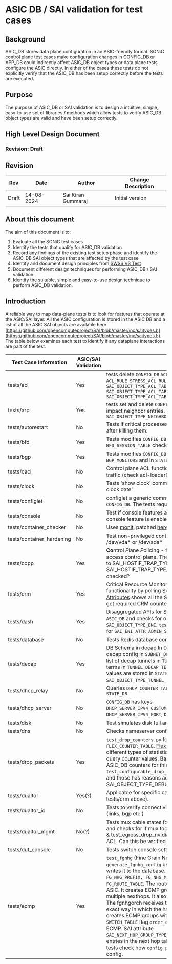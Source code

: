# ASIC DB / SAI validation for test cases

## Background

ASIC_DB stores data plane configuration in an ASIC-friendly format. SONiC control plane test cases make configuration changes in CONFIG_DB or APP_DB could indirectly affect ASIC_DB object types or data plane tests configure the ASIC directly. In either of the cases these tests do not explicitly verify that the ASIC_DB has been setup correctly before the tests are executed.

## Purpose

The purpose of ASIC_DB or SAI validation is to design a intuitive, simple, easy-to-use set of libraries / methods which allow tests to verify ASIC_DB object types are valid and have been setup correctly.

## High Level Design Document

### Revision: Draft

## Revision

| Rev      | Date        | Author                   | Change Description            |
|----------|-------------|--------------------------|-------------------------------|
| Draft    | 14-08-2024  | Sai Kiran Gummaraj       | Initial version               |


## About this document

The aim of this document is to:

1. Evaluate all the SONiC test cases
2. Identify the tests that qualify for ASIC_DB validation
3. Record any findings of the existing test setup phase and identify the ASIC_DB SAI object types that are affected by the test case
4. Identify and document design principles from [SWSS VS Test](https://github.com/sonic-net/sonic-swss/blob/master/tests/README.md)
5. Document different design techniques for performing ASIC_DB / SAI validation
6. Identify the suitable, simple and easy-to-use design technique to perform ASIC_DB validation.

## Introduction

A reliable way to map data-plane tests is to look for features that operate at the ASIC/SAI layer. All the ASIC configuration is stored in the ASIC DB and a list of all the ASIC SAI objects are available here [https://github.com/opencomputeproject/SAI/blob/master/inc/saitypes.h](https://github.com/opencomputeproject/SAI/blob/master/inc/saitypes.h). The table below examines each test to identify if any dataplane interactions are part of the test.

|     Test Case Information                            | ASIC/SAI Validation |     Notes                                                                  |
|------------------------------------------------------|---------------------|----------------------------------------------------------------------------|
| tests/acl                                            | Yes                 | tests delete `CONFIG_DB` `ACL_TABLE_TYPE  CUSTOM_TYPE` and set `ACL_RULE STRESS_ACL RULE_{}`; Changes to SAI objects `SAI_OBJECT_TYPE_ACL_TABLE, SAI_OBJECT_TYPE_ACL_TABLE_GROUP, SAI_OBJECT_TYPE_ACL_TABLE_GROUP_MEMBER` |
| tests/arp                                            | Yes                 | tests set and delete `CONFIG_DB` types `VLAN_INTERFACE`. ARP impact neighbor entries. Checked in `ASIC_DB` neighbor tables `SAI_OBJECT_TYPE_NEIGHBOR_ENTRY` |
| tests/autorestart                                    | No                  | Tests if critical processes (like orchagent etc.) are restarted after killing them. |
| tests/bfd                                            | Yes                 | Tests modifies `CONFIG_DB STATIC_ROUTE` and `STATE_DB BFD_SESSION_TABLE` check `SAI_OBJECT_TYPE_BFD_SESSIONS`|
| tests/bgp                                            | Yes                 | Tests modifies `CONFIG_DB BGP_ALLOWED_PREFIXES`, `BGP_NEIGHBOR`, `BGP_MONITORS` and in `STATE_DB` the `NEIGH_STATE_TABLE` |
| tests/cacl                                           | No                  | Control plane ACL functionality set up iptables to control mgmt traffic (check acl-loader) |
| tests/clock                                          | No                  | Tests 'show clock' command, 'config clock timezone', 'config clock date' |
| tests/configlet                                      | No                  | configlet a generic command to apply configuration patches to `CONFIG_DB`. The tests require exporting database content. |
| tests/console                                        | No                  | Test if console features are working in SONiC; Skipped unless console feature is enabled on device |
| tests/container_checker                              | No                  | Uses [monit](https://salsa.debian.org/sk-guest/monit), patched [here](https://github.com/sonic-net/sonic-buildimage/tree/master/src/monit) to run [container_checker](https://github.com/sonic-net/sonic-buildimage/blob/master/files/image_config/monit/container_checker) |
| tests/container_hardening                            | No                  | Test non-privileged containers must NOT have access to /dev/vda* or /dev/sda* |
| tests/copp                                           | Yes                 | **Co**ntrol *P*lane *P*olicing - feature to enable rate limiting to access control plane. The [design document](https://github.com/sonic-net/SONiC/blob/master/doc/copp/CoPP%20Config%20and%20Management.md) refers to updates to SAI_HOSTIF_TRAP_TYPE_IP2ME and reads from SAI_HOSTIF_TRAP_TYPE_SAMPLEPACKET. Should these be checked?|
| tests/crm                                            | Yes                 | Critical Resource Monitoring lets users monitor critical ASIC functionality by polling SAI attributes; The table [CRM Sai Attributes](https://github.com/sonic-net/SONiC/blob/master/doc/crm/Critical-Resource-Monitoring-High-Level-Design.md#26-sai) shows all the SAI attributes which should be used to get required CRM counters. Tests modify `CONFIG_DB CRM|Config`, query `COUNTERS_DB CRM:STATS` and `ASIC_DB` ACL entries|
| tests/dash                                           | Yes                 | Disaggregated APIs for SONiC Hosts ([DASH](https://github.com/sonic-net/DASH/blob/main/documentation/general/dash-high-level-design.md)). Tests export `ASIC_DB` and checks for object types `SAI_OBJECT_TYPE_VNET`, `SAI_OBJECT_TYPE_ENI`. `test_dash_disable_enable_eni` checks for `SAI_ENI_ATTR_ADMIN_STATE` and `*ENI` keys|
| tests/database                                       | No                  | Tests Redis database configurations |
| tests/decap                                          | Yes                 | [DB Schema in decap](https://github.com/sonic-net/SONiC/blob/master/doc/decap/subnet_decap_HLD.md#62-db-schema) In `CONFIG_DB` it stores subnet based decap config in `SUBNET_DECAP` config_name. In `APPL_DB` it stores list of decap tunnels in `TUNNEL_DECAP_TABLE` and stores decap terms in `TUNNEL_DECAP_TERM_TABLE`. Same like `APP_DB` these values are stored in `STATE_DB`. `ASIC_DB` has `SAI_OBJECT_TYPE_TUNNEL_*` holds tunnel information |
| tests/dhcp_relay                                     | No                  | Queries `DHCP_COUNTER_TABLE` and `DHCPV6_COUNTER_TABLE` from `STATE_DB` |
| tests/dhcp_server                                    | No                  | `CONFIG_DB` has keys `DHCP_SERVER_IPV4_CUSTOMIZED_OPTIONS`,`DHCP_SERVER_IPV4_RANGE`, `DHCP_SERVER_IPV4_PORT`, `DHCP_SERVER_IPV4`.|
| tests/disk                                           | No                  | Test simulates disk full and test connectivity |
| tests/dns                                            | No                  | Checks nameserver configuration in the containers |
| tests/drop_packets                                   | Yes                 | `test_drop_counters.py` fetches from `CONFIG_DB FLEX_COUNTER_TABLE`. [Flex Counters](https://github.com/sonic-net/SONiC/blob/master/doc/flex_counter/flex_counter_refactor.md) provides a way to query different types of statistic/attributes which uses SAI API to query counter values. Based on my understanding there are no ASIC_DB counters for this. While in `test_configurable_drop_counters.py` installs drop counters and those has reasons added to SAI_OBJECT_TYPE_DEBUG_COUNTER. |
| tests/dualtor                                        | Yes(?)              | Applicable for specific cases; `crm` (see tests/decap for ipinip, tests/crm above).|
| tests/dualtor_io                                     | No                  | Tests to verify connectivity and different failover scenarios (links, bgp etc.) |
| tests/dualtor_mgmt                                   | No(?)               | Tests mux cable states for various scenarios like server down and checks for if mux toggle is working. For test_ingress_drop & test_egress_drop_nvidia the orchagent installs ingress drop ACL. Can this be verified in ASIC_DB?|
| tests/dut_console                                    | No                  | Tests switch console settings work as expected. |
| tests/ecmp                                           | Yes                 | `test_fgnhg` (Fine Grain Next Hop Group) tests `generate_fgnhg_config` uses the generated fgnhg config and writes it to the database. `CONFIG_DB` has `FG_NHG, FG_NHG_PREFIX, FG_NHG_MEMBER` tables. `STATE_DB` has `FG_ROUTE_TABLE`. The routeorch pushes routes down to the ASIC. It creates ECMP groups in the ASIC where there are multiple nexthops. It also adds / removes next-hop members. The fgnhgorch receives the `FG_NHG` entries and identifies the exact way in which the hash buckets need to be created. It creates ECMP groups with [new SAI components](https://github.com/sonic-net/SONiC/blob/master/doc/ecmp/fine_grained_next_hop_hld.md#25-sai). `APP_DB SWITCH_TABLE` flag `order_ecmp_group` for enabling/disabling ECMP. SAI attribute `SAI_NEXT_HOP_GROUP_TYPE_DYNAMIC_ORDERED_ECMP` is set. Verify entries in the next hop tables in ASIC_DB. For `inner_hashing` tests check how `config pbh` commands impact ASIC DB config.|
